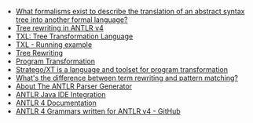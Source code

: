 * [What formalisms exist to describe the translation of an abstract syntax tree into another formal language?](http://cstheory.stackexchange.com/questions/6706/what-formalisms-exist-to-describe-the-translation-of-an-abstract-syntax-tree-int
)
* [Tree rewriting in ANTLR v4](https://theantlrguy.atlassian.net/wiki/display/~admin/2012/12/08/Tree+rewriting+in+ANTLR+v4)
* [TXL: Tree Transformation Language](http://www.program-transformation.org/Transform/TXL)
* [TXL - Running example](http://www.txl.ca/tour/tour16.html)
* [Tree Rewriting](http://www.program-transformation.org/Transform/TreeRewriting)
* [Program Transformation](http://www.program-transformation.org/Transform/ProgramTransformation)
* [Stratego/XT is a language and toolset for program transformation](http://strategoxt.org/)
* [What's the difference between term rewriting and pattern matching?](http://cstheory.stackexchange.com/questions/6256/whats-the-difference-between-term-rewriting-and-pattern-matching)
* [About The ANTLR Parser Generator](http://www.antlr.org/about.html)
* [ANTLR Java IDE Integration](https://theantlrguy.atlassian.net/wiki/display/ANTLR4/Java+IDE+Integration)
* [ANTLR 4 Documentation](https://theantlrguy.atlassian.net/wiki/display/ANTLR4/ANTLR+4+Documentation)
* [ANTLR 4 Grammars written for ANTLR v4 - GitHub](https://github.com/antlr/grammars-v4)
